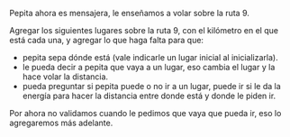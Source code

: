 Pepita ahora es mensajera, le enseñamos a volar sobre la ruta 9.

Agregar los siguientes lugares sobre la ruta 9, con el kilómetro en el que está cada una, y agregar lo que haga falta para que:

* pepita sepa dónde está (vale indicarle un lugar inicial al inicializarla).
* le pueda decir a pepita que vaya a un lugar, eso cambia el lugar y la hace volar la distancia.
* pueda preguntar si pepita puede o no ir a un lugar, puede ir si le da la energía para hacer la distancia entre donde está y donde le piden ir.

Por ahora no validamos cuando le pedimos que vaya que pueda ir, eso lo agregaremos más adelante.